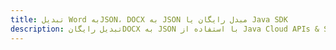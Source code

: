 ---title: تبدیل Word بهJSON، DOCX به JSON مبدل رایگان یا Java SDKdescription: تبدیل رایگانDOCX به JSON با استفاده از Java Cloud APIs & SDK. همچنین اسناد Microsoft Word و OpenOffice را در Cloud ایجاد، ویرایش و رندر کنید.---